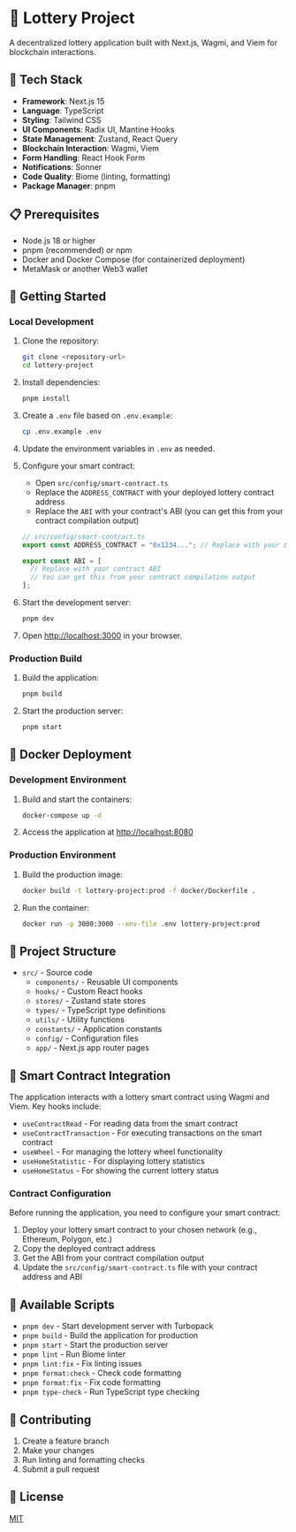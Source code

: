 # 🎲 Lottery Project

A decentralized lottery application built with Next.js, Wagmi, and Viem for blockchain interactions.

## 🚀 Tech Stack

- **Framework**: Next.js 15
- **Language**: TypeScript
- **Styling**: Tailwind CSS
- **UI Components**: Radix UI, Mantine Hooks
- **State Management**: Zustand, React Query
- **Blockchain Interaction**: Wagmi, Viem
- **Form Handling**: React Hook Form
- **Notifications**: Sonner
- **Code Quality**: Biome (linting, formatting)
- **Package Manager**: pnpm

## 📋 Prerequisites

- Node.js 18 or higher
- pnpm (recommended) or npm
- Docker and Docker Compose (for containerized deployment)
- MetaMask or another Web3 wallet

## 🚀 Getting Started

### Local Development

1. Clone the repository:

   ```bash
   git clone <repository-url>
   cd lottery-project
   ```

2. Install dependencies:

   ```bash
   pnpm install
   ```

3. Create a `.env` file based on `.env.example`:

   ```bash
   cp .env.example .env
   ```

4. Update the environment variables in `.env` as needed.

5. Configure your smart contract:

   - Open `src/config/smart-contract.ts`
   - Replace the `ADDRESS_CONTRACT` with your deployed lottery contract address
   - Replace the `ABI` with your contract's ABI (you can get this from your contract compilation output)

   ```typescript
   // src/config/smart-contract.ts
   export const ADDRESS_CONTRACT = "0x1234..."; // Replace with your contract address

   export const ABI = [
     // Replace with your contract ABI
     // You can get this from your contract compilation output
   ];
   ```

6. Start the development server:

   ```bash
   pnpm dev
   ```

7. Open [http://localhost:3000](http://localhost:3000) in your browser.

### Production Build

1. Build the application:

   ```bash
   pnpm build
   ```

2. Start the production server:
   ```bash
   pnpm start
   ```

## 🐳 Docker Deployment

### Development Environment

1. Build and start the containers:

   ```bash
   docker-compose up -d
   ```

2. Access the application at [http://localhost:8080](http://localhost:8080)

### Production Environment

1. Build the production image:

   ```bash
   docker build -t lottery-project:prod -f docker/Dockerfile .
   ```

2. Run the container:
   ```bash
   docker run -p 3000:3000 --env-file .env lottery-project:prod
   ```

## 📁 Project Structure

- `src/` - Source code
  - `components/` - Reusable UI components
  - `hooks/` - Custom React hooks
  - `stores/` - Zustand state stores
  - `types/` - TypeScript type definitions
  - `utils/` - Utility functions
  - `constants/` - Application constants
  - `config/` - Configuration files
  - `app/` - Next.js app router pages

## 🔗 Smart Contract Integration

The application interacts with a lottery smart contract using Wagmi and Viem. Key hooks include:

- `useContractRead` - For reading data from the smart contract
- `useContractTransaction` - For executing transactions on the smart contract
- `useWheel` - For managing the lottery wheel functionality
- `useHomeStatistic` - For displaying lottery statistics
- `useHomeStatus` - For showing the current lottery status

### Contract Configuration

Before running the application, you need to configure your smart contract:

1. Deploy your lottery smart contract to your chosen network (e.g., Ethereum, Polygon, etc.)
2. Copy the deployed contract address
3. Get the ABI from your contract compilation output
4. Update the `src/config/smart-contract.ts` file with your contract address and ABI

## 📜 Available Scripts

- `pnpm dev` - Start development server with Turbopack
- `pnpm build` - Build the application for production
- `pnpm start` - Start the production server
- `pnpm lint` - Run Biome linter
- `pnpm lint:fix` - Fix linting issues
- `pnpm format:check` - Check code formatting
- `pnpm format:fix` - Fix code formatting
- `pnpm type-check` - Run TypeScript type checking

## 🤝 Contributing

1. Create a feature branch
2. Make your changes
3. Run linting and formatting checks
4. Submit a pull request

## 📄 License

[MIT](LICENSE)

